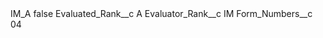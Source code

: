 <?xml version="1.0" encoding="UTF-8"?>
<CustomMetadata xmlns="http://soap.sforce.com/2006/04/metadata" xmlns:xsi="http://www.w3.org/2001/XMLSchema-instance" xmlns:xsd="http://www.w3.org/2001/XMLSchema">
    <label>IM_A</label>
    <protected>false</protected>
    <values>
        <field>Evaluated_Rank__c</field>
        <value xsi:type="xsd:string">A</value>
    </values>
    <values>
        <field>Evaluator_Rank__c</field>
        <value xsi:type="xsd:string">IM</value>
    </values>
    <values>
        <field>Form_Numbers__c</field>
        <value xsi:type="xsd:string">04</value>
    </values>
</CustomMetadata>
